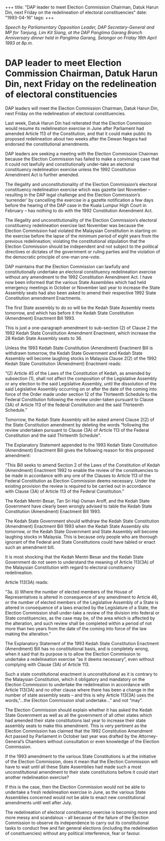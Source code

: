 +++ 
title: "DAP leader to meet Election Commission Chairman, Datuk Harun Din, next Friday on the redelineation of electoral constituencies"
date: "1993-04-16"
tags:
+++

_Speech by Parliamentary Opposition Leader, DAP Secretary-General and MP for Tanjung, Lim Kit Siang, at the DAP Panglima Garang Branch Anniversary dinner held in Panglima Garang, Selangor on Friday 16th April 1993 at 8p.m._

# DAP leader to meet Election Commission Chairman, Datuk Harun Din, next Friday on the redelineation of electoral constituencies

DAP leaders will meet the Election Commission Chairman, Datuk Harun Din, next Friday on the redelineation of electoral constituencies.</u>

Last week, Datuk Harun Din had reiterated that the Election Commission would resume its redelineation exercise in June after Parliament had amended Article 113 of the Constitution, and that it could make public its proposed redelineation about two weeks after the Dewan Negara had endorsed the constitutional amendments.

DAP leaders are seeking a meeting with the Election Commission Chairman because the Election Commission has failed to make a convincing case that it could not lawfully and constitutionally under-take an electoral constituency redelineation exercise unless the 1992 Constitution Amendment Act is further amended.

The illegality and unconstitutionality of the Election Commission’s electoral constituency redelineation exercise which was gazette last November – resulting in the DAP legal challenge and the Election Commission’s ‘surrender’ by cancelling the exercise in a gazette notification a few days before the hearing of the DAP case in the Kuala Lumpur High Court in February – has nothing to do with the 1992 Constitution Amendment Act.

The illegality and unconstitutionality of the Election Commission’s electoral constituency redelineation exercise last November was because the Election Commission had violated the Malaysian Constitution in starting on the exercise before the lapse of the minimum period of eight years from the previous redelineation; violating the constitutional stipulation that the Election Commission should be independent and not subject to the political directives or dictates of the government or ruling parties and the violation of the democratic principle of one-man one-vote.

DAP maintains that the Election Commission can lawfully and constitutionally undertake an electoral constituency redelineation exercise without any amendment to the 1992 Constitution Amendment Act.
I have now been informed that the various State Assemblies which had held emergency meetings in October or November last year to increase the State Assembly seats had also been asked to amend their respective 1992 State Constitution amendment Enactments.

The first State assembly to do so will be the Kedah State Assembly meets tomorrow, and which has before it the Kedah State Constitution (Amendment) Enactment Bill 1993.

This is just a one-paragraph amendment to sub-section (2) of Clause 2 the 1992 Kedah State Constitution Amendment Enactment, which increase the 28 Kedah State Assembly seats to 36.

 Unless the 1993 Kedah State Constitution (Amendment) Enactment Bill is withdrawn tomorrow, the Kedah State Government and Kedah State Assembly will become laughing stocks in Malaysia
Clause 2(2) of the 1992 Kedah State Constitution (Amendment) Enactment reads:

“(2) Article 45 of the Laws of the Constitution of Kedah, as amended by subsection (1), shall not affect the composition of the Legislative Assembly or any election to the said Legislative Assembly, until the dissolution of the said Legislative Assembly occurring on or after the date of the coming into force of the Order made under section 12 of the Thirteenth Schedule to the Federal Constitution following the review under-taken pursuant to Clause (3A) of Article 113 of the federal Constitution and the said Thirteenth Schedule.”

Tomorrow, the Kedah State Assembly will be asked amend Clause 2(2) of the State Constitution amendment by deleting the words “following the review undertaken pursuant to Clause (3A) of Article 113 of the Federal Constitution and the said Thirteenth Schedule”.

The Explanatory Statement appended to the 1993 Kedah State Constitution (Amendment) Enactment Bill gives the following reason for this proposed amendment:

“This Bill seeks to amend Section 2 of the Laws of the Constitution of Kedah (Amendment) Enactment 1992 to enable the review of the constituencies to be made in accordance with any one of the Clauses to Article 113 of the Federal Constitution as Election Commission deems necessary. Under the existing provision the review is required to be carried out in accordance with Clause (3A) of Article 113 of the Federal Constitution.”

The Kedah Mentri Besar, Tan Sri Haji Osman Aroff, and the Kedah State Government have clearly been wrongly advised to table the Kedah State Constitution (Amendment) Enactment Bill 1993.

The Kedah State Government should withdraw the Kedah State Constitution (Amendment) Enactment Bill 1993 when the Kedah State Assembly sits tomorrow, or the Kedah State Government and State Assembly will become laughing stocks in Malaysia.
This is because only people who are thorough ignorant of the Federal and State Constitutions could have tabled or enact such an amendment bill.

It is most shocking that the Kedah Mentri Besar and the Kedah State Government do not seem to understand the meaning of Article 113(3A) of the Malaysian Constitution with regard to electoral constituency redelineation.

Article 113(3A) reads:

“3a. (i) Where the number of elected members of the House of Representatives is altered in consequence of any amendment to Article 46, or the number of elected members of the Legislative Assembly of a State is altered in consequence of a laws enacted by the Legislature of a State, the Election Commission shall under-take a review of the division into federal or State constituencies, as the case may be, of the area which is affected by the alteration, and such review shall be completed within a period of not more than two years from the date of the coming into force of the law making the alteration.”

The Explanatory Statement of the 1993 Kedah State Constitution Enactment (Amendment) Bill has no constitutional basis, and is completely wrong, when it said that its purpose is to allow the Election Commission to undertake a redelineation exercise “as it deems necessary”, even without complying with Clause (3A) of Article 113.

Such a state constitutional enactment is unconstitutional as it is contrary to the Malaysian Constitution, which it obligatory and mandatory on the Election Commission to undertake the redelineation in accordance with Article 113(3A) and no other clause where there has been a change in the number of state assembly seats – and this is why Article 113(3A) uses the words,”…the Election Commission shall undertake…” and not “may”.

The Election Commission should explain whether it has asked the Kedah State Government as well as all the government of all other states which had amended their state constitutions last year to increase their state assembly seats to make this amendment. This is very pertinent as the Election Commission has claimed that the 1992 Constitution Amendment Act passed by Parliament in October last year was drafted by the Attorney-General’s Chambers without consultation or even knowledge of the Election Commission.

If the 1993 amendment to the various State Constitutions is at the initiative of the Election Commission, does it mean that the Election Commission will have to wait until all these State Assemblies had made such a most unconstitutional amendment to their state constitutions before it could start another redelineation exercise?

If this is the case, then the Election Commission would not be able to undertake a fresh redelineation exercise in June, as the various State Assemblies concerned would not be able to enact new constitutional amendments until well after July.

The redelineation of electoral constituency exercise is becoming more and more messy and scandalous – all because of the failure of the Election Commission to observe its independence to carry out its constitutional tasks to conduct free and fair general elections (including the redelineation of constituencies) without any political interference, fear or favour.
 
